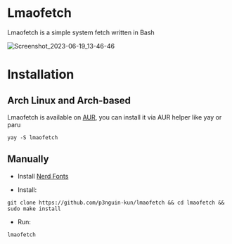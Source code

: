 # Lmaofetch
Lmaofetch is a simple system fetch written in Bash

![Screenshot_2023-06-19_13-46-46](https://github.com/p3nguin-kun/lmaofetch/assets/123321507/699be207-de67-41de-8fd0-0b6af10780ea)

# Installation
## Arch Linux and Arch-based
Lmaofetch is available on [AUR](https://aur.archlinux.org/packages/lmaofetch), you can install it via AUR helper like yay or paru

```
yay -S lmaofetch
```

## Manually
- Install [Nerd Fonts](https://www.nerdfonts.com/)

- Install:
```
git clone https://github.com/p3nguin-kun/lmaofetch && cd lmaofetch && sudo make install
```

- Run:
```
lmaofetch
```
